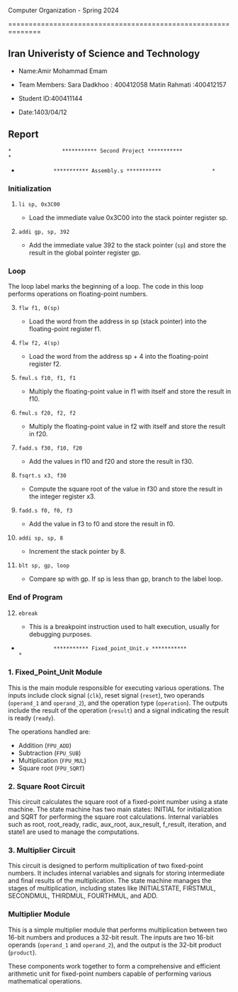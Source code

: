 Computer Organization - Spring 2024

==============================================================

## Iran Univeristy of Science and Technology

- Name:Amir Mohammad Emam

- Team Members:
  Sara Dadkhoo : 400412058
  Matin Rahmati :400412157

- Student ID:400411144

- Date:1403/04/12

## Report

    *                *********** Second Project ***********                *

-                *********** Assembly.s ***********                *

### Initialization

1. `li sp, 0x3C00`

   - Load the immediate value 0x3C00 into the stack pointer register sp.

2. `addi gp, sp, 392`

   - Add the immediate value 392 to the stack pointer (`sp`) and store the result in the global pointer register gp.

### Loop

The loop label marks the beginning of a loop. The code in this loop performs operations on floating-point numbers.

3. `flw f1, 0(sp)`

   - Load the word from the address in sp (stack pointer) into the floating-point register f1.

4. `flw f2, 4(sp)`

   - Load the word from the address sp + 4 into the floating-point register f2.

5. `fmul.s f10, f1, f1`

   - Multiply the floating-point value in f1 with itself and store the result in f10.

6. `fmul.s f20, f2, f2`

   - Multiply the floating-point value in f2 with itself and store the result in f20.

7. `fadd.s f30, f10, f20`

   - Add the values in f10 and f20 and store the result in f30.

8. `fsqrt.s x3, f30`

   - Compute the square root of the value in f30 and store the result in the integer register x3.

9. `fadd.s f0, f0, f3`

   - Add the value in f3 to f0 and store the result in f0.

10. `addi sp, sp, 8`

    - Increment the stack pointer by 8.

11. `blt sp, gp, loop`

    - Compare sp with gp. If sp is less than gp, branch to the label loop.

### End of Program

12. `ebreak`

    - This is a breakpoint instruction used to halt execution, usually for debugging purposes.

-                *********** Fixed_point_Unit.v ***********                *

### 1. Fixed_Point_Unit Module

This is the main module responsible for executing various operations. The inputs include clock signal (`clk`), reset signal (`reset`), two operands (`operand_1` and `operand_2`), and the operation type (`operation`). The outputs include the result of the operation (`result`) and a signal indicating the result is ready (`ready`).

The operations handled are:

- Addition (`FPU_ADD`)
- Subtraction (`FPU_SUB`)
- Multiplication (`FPU_MUL`)
- Square root (`FPU_SQRT`)

### 2. Square Root Circuit

This circuit calculates the square root of a fixed-point number using a state machine. The state machine has two main states: INITIAL for initialization and SQRT for performing the square root calculations. Internal variables such as root, root_ready, radic, aux_root, aux_result, f_result, iteration, and state1 are used to manage the computations.

### 3. Multiplier Circuit

This circuit is designed to perform multiplication of two fixed-point numbers. It includes internal variables and signals for storing intermediate and final results of the multiplication. The state machine manages the stages of multiplication, including states like INITIALSTATE, FIRSTMUL, SECONDMUL, THIRDMUL, FOURTHMUL, and ADD.

### Multiplier Module

This is a simple multiplier module that performs multiplication between two 16-bit numbers and produces a 32-bit result. The inputs are two 16-bit operands (`operand_1` and `operand_2`), and the output is the 32-bit product (`product`).

These components work together to form a comprehensive and efficient arithmetic unit for fixed-point numbers capable of performing various mathematical operations.
